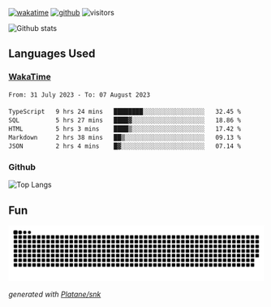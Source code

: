 [![wakatime](https://wakatime.com/badge/user/82c377cd-a54c-404c-b7df-177b313ca539.svg)](https://wakatime.com/@82c377cd-a54c-404c-b7df-177b313ca539)
[![github](https://img.shields.io/github/followers/xinthose?logo=github&style=plastic)](https://github.com/alanhamlett?tab=followers)
![visitors](https://visitor-badge.glitch.me/badge?page_id=xinthose&left_color=green&right_color=red)

![Github stats](https://github-readme-stats.vercel.app/api?username=xinthose&show_icons=true&theme=radical&count_private=true)

## Languages Used

### [WakaTime](https://wakatime.com/)
<!--START_SECTION:waka-->

```txt
From: 31 July 2023 - To: 07 August 2023

TypeScript   9 hrs 24 mins   ████████░░░░░░░░░░░░░░░░░   32.45 %
SQL          5 hrs 27 mins   ████▓░░░░░░░░░░░░░░░░░░░░   18.86 %
HTML         5 hrs 3 mins    ████▒░░░░░░░░░░░░░░░░░░░░   17.42 %
Markdown     2 hrs 38 mins   ██▒░░░░░░░░░░░░░░░░░░░░░░   09.13 %
JSON         2 hrs 4 mins    █▓░░░░░░░░░░░░░░░░░░░░░░░   07.14 %
```

<!--END_SECTION:waka-->

### Github

![Top Langs](https://github-readme-stats.vercel.app/api/top-langs/?username=xinthose)

## Fun
![github contribution grid snake animation](https://raw.githubusercontent.com/xinthose/xinthose/output/github-contribution-grid-snake.svg)

_generated with [Platane/snk](https://github.com/Platane/snk)_
